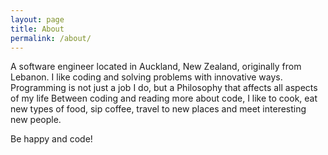 ```yaml
---
layout: page
title: About
permalink: /about/
---
```


A software engineer located in Auckland, New Zealand, originally from Lebanon. I like coding and solving problems with innovative ways.
Programming is not just a job I do, but a Philosophy that affects all aspects of my life
Between coding and reading more about code, I like to cook, eat new types of food, sip coffee, travel to new places and meet interesting new people.

Be happy and code!
